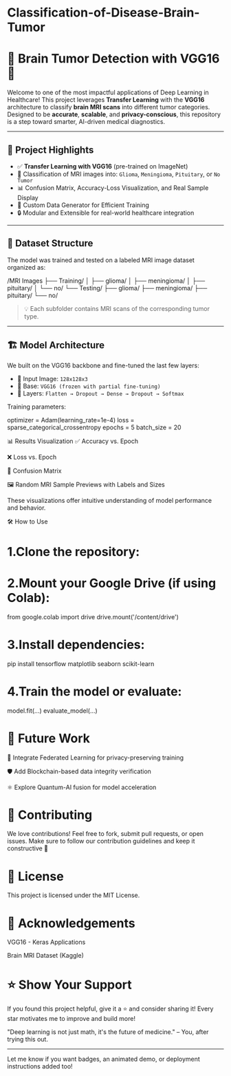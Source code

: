 # Classification-of-Disease-Brain-Tumor
# 🧠 Brain Tumor Detection with VGG16 🔬

Welcome to one of the most impactful applications of Deep Learning in Healthcare! This project leverages **Transfer Learning** with the **VGG16** architecture to classify **brain MRI scans** into different tumor categories. Designed to be **accurate**, **scalable**, and **privacy-conscious**, this repository is a step toward smarter, AI-driven medical diagnostics.

---

## 🚀 Project Highlights

- ✅ **Transfer Learning with VGG16** (pre-trained on ImageNet)
- 🧪 Classification of MRI images into: `Glioma`, `Meningioma`, `Pituitary`, or `No Tumor`
- 📊 Confusion Matrix, Accuracy-Loss Visualization, and Real Sample Display
- 📁 Custom Data Generator for Efficient Training
- 🔒 Modular and Extensible for real-world healthcare integration

---

## 📂 Dataset Structure

The model was trained and tested on a labeled MRI image dataset organized as:

/MRI Images ├── Training/ │ ├── glioma/ │ ├── meningioma/ │ ├── pituitary/ │ └── no/ └── Testing/ ├── glioma/ ├── meningioma/ ├── pituitary/ └── no/

> 💡 Each subfolder contains MRI scans of the corresponding tumor type.

---

## 🏗️ Model Architecture

We built on the VGG16 backbone and fine-tuned the last few layers:

- 🔹 Input Image: `128x128x3`
- 🔹 Base: `VGG16 (frozen with partial fine-tuning)`
- 🔹 Layers: `Flatten → Dropout → Dense → Dropout → Softmax`

Training parameters:

optimizer = Adam(learning_rate=1e-4)
loss = sparse_categorical_crossentropy
epochs = 5
batch_size = 20

📊 Results Visualization
✅ Accuracy vs. Epoch

❌ Loss vs. Epoch

🧩 Confusion Matrix

🖼️ Random MRI Sample Previews with Labels and Sizes

These visualizations offer intuitive understanding of model performance and behavior.

🛠️ How to Use
# 1.Clone the repository:

# 2.Mount your Google Drive (if using Colab):
from google.colab import drive
drive.mount('/content/drive')

# 3.Install dependencies:
pip install tensorflow matplotlib seaborn scikit-learn

# 4.Train the model or evaluate:
model.fit(...)
evaluate_model(...)

# 📌 Future Work
🧠 Integrate Federated Learning for privacy-preserving training

🛡️ Add Blockchain-based data integrity verification

⚛️ Explore Quantum-AI fusion for model acceleration

# 🤝 Contributing
We love contributions! Feel free to fork, submit pull requests, or open issues. Make sure to follow our contribution guidelines and keep it constructive 🚀

# 📜 License
This project is licensed under the MIT License.

# 🙌 Acknowledgements
VGG16 - Keras Applications

Brain MRI Dataset (Kaggle)

# ⭐ Show Your Support
If you found this project helpful, give it a ⭐ and consider sharing it! Every star motivates me to improve and build more!

"Deep learning is not just math, it's the future of medicine." – You, after trying this out.

---

Let me know if you want badges, an animated demo, or deployment instructions added too!
